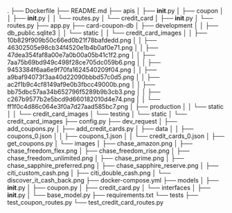 .
├── Dockerfile
├── README.md
├── apis
│   ├── __init__.py
│   ├── coupon
│   │   ├── __init__.py
│   │   └── routes.py
│   └── credit_card
│       ├── __init__.py
│       └── routes.py
├── app.py
├── card-coupon-db
│   ├── development
│   │   ├── db_public.sqlite3
│   │   └── static
│   │       └── credit_card_images
│   │           ├── 10b829f909b50c66ed0b21f78bafdedd.png
│   │           ├── 46302505e98cb34f4520e1b4b0af0e71.png
│   │           ├── 47dea354faf8a00e7a0b00a05b41c1f2.png
│   │           ├── 7aa75b69bd949c498f28ce705dc059b6.png
│   │           ├── 9453384f6aa6e9f70fa1624540209f04.png
│   │           ├── a9baf94073f3aa40d22090bbbd57c0d5.png
│   │           ├── ac2f1b9c4cf8149af9e0b3fbcc49000b.png
│   │           ├── bb75dbc57aa34b652796f5289b9b3cb3.png
│   │           ├── c267b9577b2e5bcd9d660182010d4e74.png
│   │           └── ff1f0c4d86c064e3f0a7d27aad585bc7.png
│   ├── production
│   │   └── static
│   │       └── credit_card_images
│   └── testing
│       └── static
│           └── credit_card_images
├── config.py
├── dev_request
│   ├── add_coupons.py
│   ├── add_credit_cards.py
│   ├── data
│   │   ├── coupons_0.json
│   │   ├── coupons_1.json
│   │   └── credit_cards_0.json
│   ├── get_coupons.py
│   └── images
│       ├── chase_amazon.png
│       ├── chase_freedom_flex.png
│       ├── chase_freedom_rise.png
│       ├── chase_freedom_unlimited.png
│       ├── chase_prime.png
│       ├── chase_sapphire_preferred.png
│       ├── chase_sapphire_reserve.png
│       ├── citi_custom_cash.png
│       ├── citi_double_cash.png
│       └── discover_it_cash_back.png
├── docker-compose.yml
├── models
│   ├── __init__.py
│   ├── coupon.py
│   ├── credit_card.py
│   └── interfaces
│       ├── __init__.py
│       └── base_model.py
├── requirements.txt
└── tests
    ├── test_coupon_routes.py
    └── test_credit_card_routes.py
